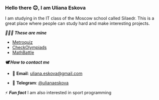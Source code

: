 ### Hello there 😊, I am Uliana Eskova

I am studying in the IT class of the Moscow school called Silaedr. This is a great place where people can study hard and make interesting projects.

***👩🏻‍💻 These are mine***

* [Metroquiz](https://github.com/MetroQuiz)
* [CheckOlympiads](https://github.com/uliana2006eskova/check_olympiads)
* [MathBattle](https://github.com/CoffeBee/MathBattle)

***:dove: How to contact me***

* :email: **Email**: uliana.eskova@gmail.com

* 💬 **Telegram**: [@ulianaeskova](https:/t.me/ulianaeskova)

⚡ ***Fun fact*** I am also interested in sport programming


